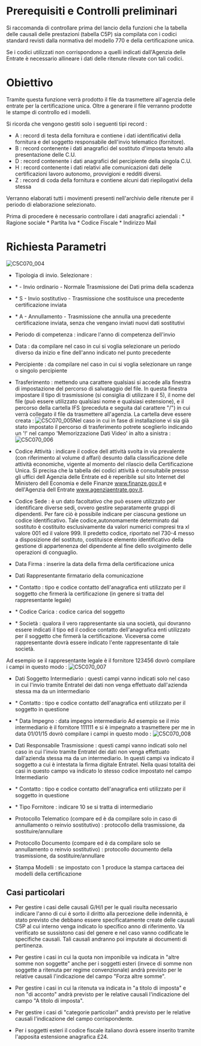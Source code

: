 # Prerequisiti e Controlli preliminari
Si raccomanda di controllare prima del lancio della funzioni che la tabella delle causali delle prestazioni (tabella C5P) sia compilata con i codici standard revisti dalla normativa del modello 770 e della certificazione unica.

Se i codici utilizzati non corrispondono a quelli indicati dall'Agenzia delle Entrate è necessario allineare i dati delle ritenute rilevate con tali codici.

# Obiettivo

Tramite questa funzione verrà prodotto il file da trasmettere all'agenzia delle entrate per la certificazione unica.
Oltre a generare il file verranno prodotte le stampe di controllo ed i modelli.

Si ricorda che vengono gestiti solo i seguenti tipi record : 
-  A :  record di testa della fornitura e contiene i dati identificativi della fornitura e del soggetto responsabile dell'invio telematico (fornitore).
-  B :  record contenente i dati anagrafici del sostituto d'imposta tenuto alla presentazione delle C.U.
-  D :  record contenente i dati anagrafici del percipiente della singola C.U.
-  H :  record contenente i dati relativi alle comunicazioni dati delle certificazioni lavoro autonomo, provvigioni e redditi diversi.
-  Z :  record di coda della fornitura e contiene alcuni dati riepilogativi della stessa

Verranno elaborati tutti i movimenti presenti nell'archivio delle ritenute per il periodo di elaborazione selezionato.

Prima di procedere è necessario controllare i dati anagrafici aziendali : 
 \* Ragione sociale
 \* Partita Iva
 \* Codice Fiscale
 \* Indirizzo Mail

# Richiesta Parametri

![C5C070_004](https://doc.smeup.com/immagini/MBDOC_OGG-P_C5CU14A/C5C070_004.png)
-  Tipologia di invio. Selezionare : 
- \*   - Invio ordinario - Normale Trasmissione dei Dati prima della scadenza
- \* S - Invio sostitutivo - Trasmissione che sostituisce una precedente certificazione inviata
- \* A - Annullamento - Trasmissione che annulla una precedente certificazione inviata, senza che vengano inviati nuovi dati sostitutivi

-  Periodo di competenza :  indicare l'anno di competenza dell'invio

-  Data :  da compilare nel caso in cui si voglia selezionare un periodo diverso da inizio e fine dell'anno indicato nel punto precedente

-  Percipiente :  da compilare nel caso in cui si voglia selezionare un range o singolo percipiente

-  Trasferimento :  mettendo una carattere qualsiasi si accede alla finestra di impostazione del percorso di salvataggio del file. In questa finestra impostare il tipo di trasmissione (si consiglia di utilizzare il 5), il nome del file (può essere utilizzato qualsiasi nome e qualsiasi estensione), e il percorso della cartella IFS (preceduta e seguita dal carattere "/") in cui verrà collegato il file da trasmettere all'agenzia. La cartella deve essere creata : 
![C5C070_005](https://doc.smeup.com/immagini/MBDOC_OGG-P_C5CU14A/C5C070_005.png)Nel caso in cui in fase di installazione vi sia già stato impostato il percorso di trasferimento potrete sceglierlo indicando un '!' nel campo 'Memorizzazione Dati Video' in alto a sinistra : 
![C5C070_006](https://doc.smeup.com/immagini/MBDOC_OGG-P_C5CU14A/C5C070_006.png)
-  Codice Attività :  indicare il codice dell attività svolta in via prevalente (con riferimento al volume d affari) desunto dalla classificazione delle attività economiche, vigente al momento del rilascio della Certificazione Unica. Si precisa che la tabella dei codici attività è consultabile presso gli uffici dell Agenzia delle Entrate ed è reperibile sul sito Internet del Ministero dell Economia e delle Finanze www.finanze.gov.it e dell'Agenzia dell Entrate www.agenziaentrate.gov.it.

-  Codice Sede :  è un dato facoltativo che può essere utilizzato per identificare diverse sedi, ovvero gestire separatamente gruppi di dipendenti. Per fare ciò è possibile indicare per ciascuna gestione un codice identificativo. Tale codice,autonomamente determinato dal sostituto è costituito esclusivamente da valori numerici compresi tra xl valore 001 ed il valore 999. Il predetto codice, riportato nel 730-4 messo a disposizione del sostituto, costituisce elemento identificativo della gestione di appartenenza del dipendente al fine dello svolgimento delle operazioni di conguaglio.

-  Data Firma :  inserire la data della firma della certificazione unica

-  Dati Rappresentante firmatario della comunicazione
- \* Contatto :  tipo e codice contatto dell'anagrafica enti utilizzato per il soggetto che firmerà la certificazione (in genere si tratta del rappresentante legale)
- \* Codice Carica :  codice carica del soggetto
- \* Società :  qualora il vero rappresentante sia una società, qui dovranno essere indicati il tipo ed il codice contatto dell'anagrafica enti utilizzato per il soggetto che firmerà la certificazione. Viceversa come rappresentante dovrà essere indicato l'ente rappresentante di tale società.

Ad esempio se il rappresentante legale è il fornitore 123456 dovrò compilare i campi in questo modo : 
![C5C070_007](https://doc.smeup.com/immagini/MBDOC_OGG-P_C5CU14A/C5C070_007.png)
-  Dati Soggetto Intermediario :  questi campi vanno indicati solo nel caso in cui l'invio tramite Entratel dei dati non venga effettuato dall'azienda stessa ma da un intermediario
- \* Contatto :  tipo e codice contatto dell'anagrafica enti utilizzato per il soggetto in questione
- \* Data Impegno :  data impegno intermediario
Ad esempio se il mio intermediario è il fornitore 111111 e si è impegnato a trasmettere per me in data 01/01/15 dovrò compilare i campi in questo modo : 
![C5C070_008](https://doc.smeup.com/immagini/MBDOC_OGG-P_C5CU14A/C5C070_008.png)
-  Dati Responsabile Trasmissione :  questi campi vanno indicati solo nel caso in cui l'invio tramite Entratel dei dati non venga effettuato dall'azienda stessa ma da un intermediario. In questi campi va indicato il soggetto a cui è intestata la firma digitale Entratel. Nella quasi totalità dei casi in questo campo va indicato lo stesso codice impostato nel campo Intermediario
- \* Contatto :  tipo e codice contatto dell'anagrafica enti utilizzato per il soggetto in questione
- \* Tipo Fornitore :  indicare 10 se si tratta di intermediario

-  Protocollo Telematico (compare ed è da compilare solo in caso di annullamento o reinvio sostitutivo) :  protocollo della trasmissione, da sostituire/annullare
-  Protocollo Documento (compare ed è da compilare solo se annullamento o reinvio sostitutivo) :  protocollo documento della trasmissione, da sostituire/annullare

-  Stampa Modelli :  se impostato con 1 produce la stampa cartacea dei modelli della certificazione

## Casi particolari

-  Per gestire i casi delle causali G/H/I per le quali risulta necessario indicare l'anno di cui è sorto il diritto alla percezione delle indennità, è stato previsto che debbano essere specificatamente create delle causali C5P al cui interno venga indicato lo specifico anno di riferimento. Va verificato se sussistono casi del genere e nel caso vanno codificate le specifiche causali. Tali causali andranno poi imputate ai documenti di pertinenza.

-  Per gestire i casi in cui la quota non imponibile va indicata in "altre somme non soggette" anche per i soggetti esteri (invece di somme non soggette a ritenuta per regime convenzionale) andrà previsto per le relative causali l'indicazione del campo "Forza altre somme".

-  Per gestire i casi in cui la ritenuta va indicata in "a titolo di imposta" e non "di acconto" andrà previsto per le relative causali l'indicazione del campo "A titolo di imposta".

-  Per gestire i casi di "categorie particolari" andrà previsto per le relative causali l'indicazione del campo corrispondente.

-  Per i soggetti esteri il codice fiscale italiano dovrà essere inserito tramite l'apposita estensione anagrafica £24.

